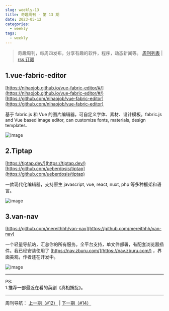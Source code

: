 ```yaml
---
slug: weekly-13
title: 奇趣周刊 - 第 13 期
date: 2023-05-12
categories:
  - weekly
tags:
  - weekly
---
```


> 奇趣周刊，每周四发布，分享有趣的软件，程序，动态新闻等。 [周刊列表](/categories/weekly/) | [rss 订阅](/categories/weekly/index.xml)

## 1.vue-fabric-editor

[https://nihaojob.github.io/vue-fabric-editor/#/](https://nihaojob.github.io/vue-fabric-editor/#/)  
[https://github.com/nihaojob/vue-fabric-editor](https://github.com/nihaojob/vue-fabric-editor)  

基于 fabric.js 和 Vue 的图片编辑器，可自定义字体、素材、设计模板。fabric.js and Vue based image editor, can customize fonts, materials, design templates.

![image](https://imgurl.zishu.me/images/old/image.6hos4aomcxs0.png)

## 2.Tiptap

[https://tiptap.dev/](https://tiptap.dev/)
[https://github.com/ueberdosis/tiptap](https://github.com/ueberdosis/tiptap)

一款现代化编辑器，支持原生 javascript, vue, react, nuxt, php 等多种框架和语言。

![image](https://imgurl.zishu.me/images/old/image.36sjtvz0gvm0.png)

## 3.van-nav
[https://github.com/mereithhh/van-nav](https://github.com/mereithhh/van-nav)

一个轻量导航站，汇总你的所有服务。全平台支持，单文件部署，有配套浏览器插件。我已经安装使用了 [https://nav.zburu.com/](https://nav.zburu.com/) ，界面美观，作者还在开发中。

![image](https://imgurl.zishu.me/images/old/image.m7ci6zxka5c.webp)

---

PS:   
1.推荐一部最近在看的英剧《真相捕捉》。

---

周刊导航：
[上一期（#12）](/blog/weekly-12.html) | [下一期（#14）](/blog/weekly-14.html)
